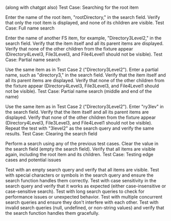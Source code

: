 (along with chatgpt also)
Test Case: Searching for the root item

Enter the name of the root item, "rootDirectory," in the search field.
Verify that only the root item is displayed, and none of its children are visible.
Test Case: Full name search

Enter the name of another FS item, for example, "Directory3Level2," in the search field.
Verify that the item itself and all its parent items are displayed.
Verify that none of the other children from the fixture appear (Directory4Level3, File3Level3, and File4Level1 should not be visible).
Test Case: Partial name search

Use the same item as in Test Case 2 ("Directory3Level2").
Enter a partial name, such as "directory3," in the search field.
Verify that the item itself and all its parent items are displayed.
Verify that none of the other children from the fixture appear (Directory4Level3, File3Level3, and File4Level1 should not be visible).
Test Case: Partial name search (middle and end of the name)

Use the same item as in Test Case 2 ("Directory3Level2").
Enter "ry3lev" in the search field.
Verify that the item itself and all its parent items are displayed.
Verify that none of the other children from the fixture appear (Directory4Level3, File3Level3, and File4Level1 should not be visible).
Repeat the test with "3level2" as the search query and verify the same results.
Test Case: Clearing the search field

Perform a search using any of the previous test cases.
Clear the value in the search field (empty the search field).
Verify that all items are visible again, including the root item and its children.
Test Case: Testing edge cases and potential issues

Test with an empty search query and verify that all items are visible.
Test with special characters or symbols in the search query and ensure the search function handles them correctly.
Test with case sensitivity in the search query and verify that it works as expected (either case-insensitive or case-sensitive search).
Test with long search queries to check for performance issues or unexpected behavior.
Test with multiple concurrent search queries and ensure they don't interfere with each other.
Test with invalid search queries (null, undefined, or non-string values) and verify that the search function handles them gracefully.
